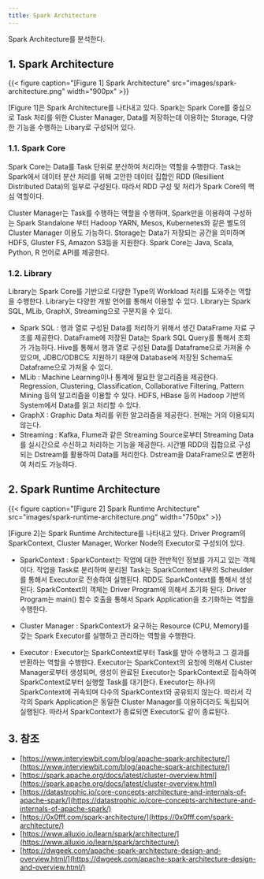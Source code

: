 ```yaml
---
title: Spark Architecture
---
```


Spark Architecture를 분석한다.

## 1. Spark Architecture

{{< figure caption="[Figure 1] Spark Architecture" src="images/spark-architecture.png" width="900px" >}}

[Figure 1]은 Spark Architecture를 나타내고 있다. Spark는 Spark Core를 중심으로 Task 처리를 위한 Cluster Manager, Data를 저장하는데 이용하는 Storage, 다양한 기능을 수행하는 Libary로 구성되어 있다.

### 1.1. Spark Core

Spark Core는 Data를 Task 단위로 분산하여 처리하는 역할을 수행한다. Task는 Spark에서 데이터 분산 처리를 위해 고안한 데이터 집합인 RDD (Resillient Distributed Data)의 일부로 구성된다. 따라서 RDD 구성 및 처리가 Spark Core의 핵심 역할이다.

Cluster Manager는 Task를 수행하는 역할을 수행하며, Spark만을 이용하여 구성하는 Spark Standalone 부터 Hadoop YARN, Mesos, Kubernetes와 같은 별도의 Cluster Manager 이용도 가능하다. Storage는 Data가 저장되는 공간을 의미하며 HDFS, Gluster FS, Amazon S3등을 지원한다. Spark Core는 Java, Scala, Python, R 언어로 API를 제공한다.

### 1.2. Library

Library는 Spark Core를 기반으로 다양한 Type의 Workload 처리를 도와주는 역할을 수행한다. Library는 다양한 개발 언어를 통해서 이용할 수 있다. Library는 Spark SQL, MLib, GraphX, Streaming으로 구분지을 수 있다.

* Spark SQL : 행과 열로 구성된 Data를 처리하기 위해서 생긴 DataFrame 자료 구조를 제공한다. DataFrame에 저장된 Data는 Spark SQL Query를 통해서 조회가 가능하다. Hive를 통해서 행과 열로 구성된 Data를 Dataframe으로 가져올 수 있으며, JDBC/ODBC도 지원하기 때문에 Database에 저장된 Schema도 Dataframe으로 가져올 수 있다.
* MLib : Machine Learning이나 통계에 필요한 알고리즘을 제공한다. Regression, Clustering, Classification, Collaborative Filtering, Pattern Mining 등의 알고리즘을 이용할 수 있다. HDFS, HBase 등의 Hadoop 기반의 System에서 Data를 읽고 처리할 수 있다.
* GraphX : Graphic Data 처리를 위한 알고리즘을 제공한다. 현재는 거의 이용되지 않는다.
* Streaming : Kafka, Flume과 같은 Streaming Source로부터 Streaming Data를 실시간으로 수신하고 처리하는 기능을 제공한다. 시간별 RDD의 집합으로 구성되는 Dstream를 활용하여 Data를 처리한다. Dstream을 DataFrame으로 변환하여 처리도 가능하다.

## 2. Spark Runtime Architecture

{{< figure caption="[Figure 2] Spark Runtime Architecture" src="images/spark-runtime-architecture.png" width="750px" >}}

[Figure 2]는 Spark Runtime Architecture를 나타내고 있다. Driver Program의 SparkContext, Cluster Manager, Worker Node의 Executor로 구성되어 있다.

* SparkContext : SparkContext는 작업에 대한 전반적인 정보를 가지고 있는 객체이다. 작업을 Task로 분리하며 분리된 Task는 SparkContext 내부의 Scheulder를 통해서 Executor로 전송하여 실행된다. RDD도 SparkContext를 통해서 생성된다. SparkContext의 객체는 Driver Program에 의해서 초기화 된다. Driver Program는 main() 함수 호출을 통해서 Spark Application을 초기화하는 역할을 수행한다.

* Cluster Manager : SparkContext가 요구하는 Resource (CPU, Memory)를 갖는 Spark Executor를 실행하고 관리하는 역할을 수행한다.

* Executor : Executor는 SparkContext로부터 Task를 받아 수행하고 그 결과를 반환하는 역할을 수행한다. Executor는 SparkContext의 요청에 의해서 Cluster Manager로부터 생성되며, 생성이 완료된 Executor는 SparkContext로 접속하여 SparkContext로부터 실행할 Task를 대기한다. Executor는 하나의 SparkContext에 귀속되며 다수의 SparkContext와 공유되지 않는다. 따라서 각각의 Spark Application은 동일한 Cluster Manager를 이용하더라도 독립되어 실행된다. 따라서 SparkContext가 종료되면 Executor도 같이 종료된다.

## 3. 참조

* [https://www.interviewbit.com/blog/apache-spark-architecture/](https://www.interviewbit.com/blog/apache-spark-architecture/)
* [https://spark.apache.org/docs/latest/cluster-overview.html](https://spark.apache.org/docs/latest/cluster-overview.html)
* [https://datastrophic.io/core-concepts-architecture-and-internals-of-apache-spark/](https://datastrophic.io/core-concepts-architecture-and-internals-of-apache-spark/)
* [https://0x0fff.com/spark-architecture/](https://0x0fff.com/spark-architecture/)
* [https://www.alluxio.io/learn/spark/architecture/](https://www.alluxio.io/learn/spark/architecture/)
* [https://dwgeek.com/apache-spark-architecture-design-and-overview.html/](https://dwgeek.com/apache-spark-architecture-design-and-overview.html/)
